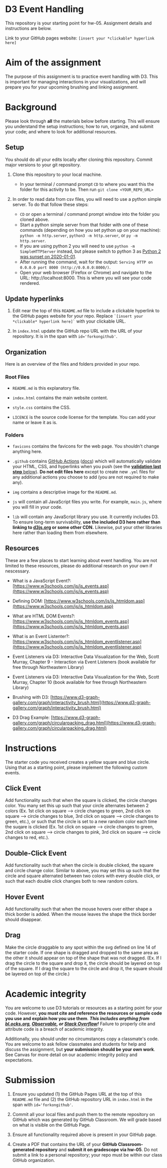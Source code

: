 # D3 Event Handling

This repository is your starting point for hw-05. Assignment details and instructions are below. 

Link to your GitHub pages website: `[insert your *clickable* hyperlink here]`

# Aim of the assignment

The purpose of this assignment is to practice event handling with D3. This is important for managing interactions in your visualizations, and will prepare you for your upcoming brushing and linking assignment.


# Background
Please look through **all** the materials below before starting. This will ensure you understand the setup instructions; how to run, organize, and submit your code; and where to look for additional resources.

## Setup

You should do all your edits locally after cloning this repository. Commit major versions to your git repository.

1. Clone this repository to your local machine.
   - In your terminal / command prompt `CD` to where you want this the folder for this activity to be. Then run `git clone <YOUR_REPO_URL>`

1. In order to read data from csv files, you will need to use a python simple server. To do that follow these steps:
   - `CD` or open a terminal / command prompt window into the folder you cloned above.
   - Start a python simple server from that folder with one of these commands (depending on how you set python up on your machine): `python -m http.server`, `python3 -m http.server`, or `py -m http.server`. 
   - If you are using python 2 you will need to use `python -m SimpleHTTPServer` instead, but please switch to python 3 as [Python 2 was sunset on 2020-01-01](https://www.python.org/doc/sunset-python-2/).
   - After running the command, wait for the output: `Serving HTTP on 0.0.0.0 port 8000 (http://0.0.0.0:8000/)`.
   - Open your web browser (Firefox or Chrome) and navigate to the URL: http://localhost:8000. This is where you will see your code rendered. 

## Update hyperlinks

1. Edit near the top of this `README.md` file to include a clickable hyperlink to the GitHub pages website for your repo. Replace `` `[insert your *clickable* hyperlink here]` `` with your clickable URL. 

1. In `index.html` update the GitHub repo URL with the URL of your repository. It is in the span with `id='forkongithub'`.

## Organization

Here is an overview of the files and folders provided in your repo.

### Root Files
* `README.md` is this explanatory file.

* `index.html` contains the main website content.

* `style.css` contains the CSS.

* `LICENCE` is the source code license for the template. You can add your name or leave it as is.

### Folders

* `favicons` contains the favicons for the web page. You shouldn't change anything here.

* `.github` contains [GitHub Actions](https://github.com/features/actions) ([docs](https://docs.github.com/en/actions)) which will automatically validate your HTML, CSS, and hyperlinks when you push (see the [**validation last step** below](#validated)). **Do not edit files here** except to create new `.yml` files for any additional actions you choose to add (you are not required to make any).

* `img` contains a descriptive image for the `README.md`.

* `js` will contain all JavaScript files you write. For example, `main.js`, where you will fill in your code. 

* `lib` will contain any JavaScript library you use. It currently includes D3. To ensure long-term survivability, **use the included D3 here rather than linking to [d3js.org](https://d3js.org) or some other CDN.** Likewise, put your other libraries here rather than loading them from elsewhere.

## Resources

These are a few places to start learning about event handling. You are not limited to these resources, please do additional research on your own if nescessary.

* What is a JavaScript Event?: [https://www.w3schools.com/js/js_events.asp](https://www.w3schools.com/js/js_events.asp) 

* Defining DOM: [https://www.w3schools.com/js/js_htmldom.asp](https://www.w3schools.com/js/js_htmldom.asp)

* What are HTML DOM Events?: [https://www.w3schools.com/js/js_htmldom_events.asp](https://www.w3schools.com/js/js_htmldom_events.asp) 

* What is an Event Listenter?: [https://www.w3schools.com/js/js_htmldom_eventlistener.asp](https://www.w3schools.com/js/js_htmldom_eventlistener.asp)

* Event Listeners via D3: Interactive Data Visualization for the Web, Scott Murray, Chapter 9 - Interaction via Event Listeners (book available for free through Northeastern Library)

* Event Listeners via D3: Interactive Data Visualization for the Web, Scott Murray, Chapter 10 (book available for free through Northeastern Library)

* Brushing with D3: [https://www.d3-graph-gallery.com/graph/interactivity_brush.html](https://www.d3-graph-gallery.com/graph/interactivity_brush.html)

* D3 Drag Example: [https://www.d3-graph-gallery.com/graph/circularpacking_drag.html](https://www.d3-graph-gallery.com/graph/circularpacking_drag.html)

# Instructions 
The starter code you received creates a yellow square and blue circle. Using that as a starting point, please implement the following custom events. 

## Click Event
Add functionality such that when the square is clicked, the circle changes color. You many set this up such that your circle alternates between 2 colors (Ex. 1st click on square --> circle changes to green, 2nd click on square --> circle changes to blue, 3rd click on square --> circle changes to green, etc.), or such that the circle is set to a new random color each time the suqare is clicked (Ex. 1st click on square --> circle changes to green, 2nd click on square --> circle changes to pink, 3rd click on square --> circle changes to red, etc.).    

## Double-Click Event
Add functionality such that when the circle is double clicked, the square and circle change color. Similar to above, you may set this up such that the circle and square alternated between two colors with every double click, or such that each double click changes both to new random colors. 

## Hover Event
Add functionality such that when the mouse hovers over either shape a thick border is added. When the mouse leaves the shape the thick border should disappear.    

## Drag 
Make the circle draggable to any spot within the svg defined on line 14 of the starter code. If one shape is dragged and dropped to the same area as the other it should appear on top of the shape that was not dragged. (Ex. If I drag the circle to the square and drop it, the circle should be layered on top of the square. If I drag the square to the circle and drop it, the square should be layered on top of the circle.) 


# Academic integrity
You are welcome to use D3 tutorials or resources as a starting point for your code.
However, **you must cite and reference the resources or sample code you use and explain how you use them**.
***This includes anything from [bl.ocks.org](https://bl.ocks.org/), [Observable](https://observablehq.com/@d3/gallery), or [Stack Overflow](https://stackoverflow.com/)!***
Failure to properly cite and attribute code is a breach of academic integrity.

Additionally, you should under no circumstances copy a classmate's code. You are welcome to ask fellow classmates and students for help and discuss the assignment, but **your submission should be your own work**.
See Canvas for more detail on our academic integrity policy and expectations.

# Submission

1. Ensure you updated (1) the GitHub Pages URL at the top of this `README.md` file and (2) the GitHub repository URL in `index.html` in the span with `id='forkongithub'`.

1. Commit all your local files and push them to the remote repository on GitHub which was generated by GitHub Classroom. We will grade based on what is visible on the GitHub Page.

1. Ensure all functionality required above is present in your GitHub page.

1. Create a PDF that contains the URL of your **GitHub Classroom-generated repository** and **submit it on gradescope via hw-05**. Do not submit a link to a personal repository; your repo must be within our class GitHub organization.